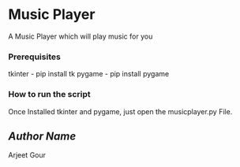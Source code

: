 # Music Player
A Music Player which will play music for you 

### Prerequisites
tkinter - pip install tk
pygame - pip install pygame

### How to run the script
Once Installed tkinter and pygame, just open the musicplayer.py File.

## *Author Name*
Arjeet Gour